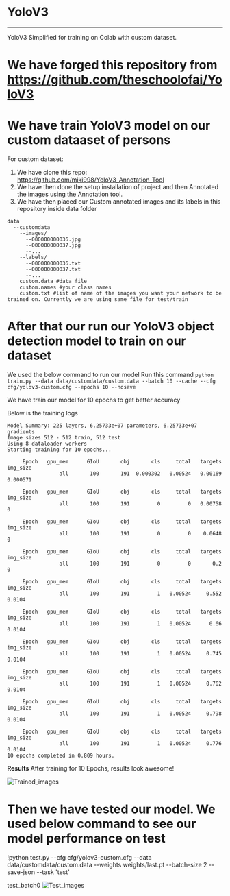 # YoloV3
________
YoloV3 Simplified for training on Colab with custom dataset. 

# We have forged this repository from https://github.com/theschoolofai/YoloV3
# We have train YoloV3 model on our custom dataaset of persons

For custom dataset:
1. We have clone this repo: https://github.com/miki998/YoloV3_Annotation_Tool
2. We have then done the setup installation of project and then Annotated the images using the Annotation tool.
3. We have then placed our Custom annotated images and its labels in this repository inside data folder
```
data
  --customdata
    --images/
      --000000000036.jpg
      --000000000037.jpg
      --...
    --labels/
      --000000000036.txt
      --000000000037.txt
      --...
    custom.data #data file
    custom.names #your class names
    custom.txt #list of name of the images you want your network to be trained on. Currently we are using same file for test/train
```

# After that our run our YoloV3 object detection model to train on our dataset
We used the below command to run our model
Run this command `python train.py --data data/customdata/custom.data --batch 10 --cache --cfg cfg/yolov3-custom.cfg --epochs 10 --nosave`

We have train our model for 10 epochs to get better accuracy

Below is the training logs 

```
Model Summary: 225 layers, 6.25733e+07 parameters, 6.25733e+07 gradients
Image sizes 512 - 512 train, 512 test
Using 8 dataloader workers
Starting training for 10 epochs...

     Epoch   gpu_mem      GIoU       obj       cls     total   targets  img_size
                 all       100       191  0.000302   0.00524   0.00169  0.000571

     Epoch   gpu_mem      GIoU       obj       cls     total   targets  img_size
                 all       100       191         0         0   0.00758         0

     Epoch   gpu_mem      GIoU       obj       cls     total   targets  img_size
                 all       100       191         0         0    0.0648         0

     Epoch   gpu_mem      GIoU       obj       cls     total   targets  img_size
                 all       100       191         0         0       0.2         0

     Epoch   gpu_mem      GIoU       obj       cls     total   targets  img_size
                 all       100       191         1   0.00524     0.552    0.0104

     Epoch   gpu_mem      GIoU       obj       cls     total   targets  img_size
                 all       100       191         1   0.00524      0.66    0.0104

     Epoch   gpu_mem      GIoU       obj       cls     total   targets  img_size
                 all       100       191         1   0.00524     0.745    0.0104

     Epoch   gpu_mem      GIoU       obj       cls     total   targets  img_size
                 all       100       191         1   0.00524     0.762    0.0104

     Epoch   gpu_mem      GIoU       obj       cls     total   targets  img_size
                 all       100       191         1   0.00524     0.798    0.0104

     Epoch   gpu_mem      GIoU       obj       cls     total   targets  img_size
                 all       100       191         1   0.00524     0.776    0.0104
10 epochs completed in 0.809 hours.
```

**Results**
After training for 10 Epochs, results look awesome!

![Trained_images](train_batch0.jpeg)


# Then we have tested our model. We used below command to see our model performance on test

!python test.py --cfg cfg/yolov3-custom.cfg --data data/customdata/custom.data --weights weights/last.pt --batch-size 2 --save-json --task 'test'

test_batch0
![Test_images](test_batch0.jpeg)
